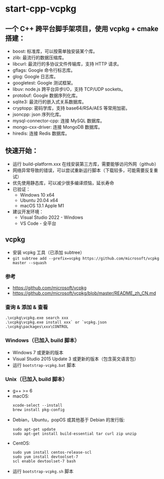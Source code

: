 # start-cpp-vcpkg

## 一个 C++ 跨平台脚手架项目，使用 vcpkg + cmake 搭建：
- boost: 标准库，可以按需单独安装某个库。
- zlib: 最流行的数据压缩库。
- libcurl: 最流行的多协议文件传输库，支持 HTTP 请求。
- gflags: Google 命令行标志库。
- glog: Google 日志库。
- googletest: Google 测试框架。
- libuv: node.js 跨平台异步I/O，支持 TCP/UDP sockets。
- protobuf: Google 数据序列化库。
- sqlite3: 最流行的嵌入式关系数据库。
- cryptopp: 密码学库，支持 base64/RSA/AES 等常用加密。
- jsoncpp: json 序列化库。
- mysql-connector-cpp: 连接 MySQL 数据库。
- mongo-cxx-driver: 连接 MongoDB 数据库。
- hiredis: 连接 Redis 数据库。

## 快速开始：
- 运行 build-platform.xxx 在线安装第三方库，需要能够访问外网（github）
- 网络异常导致的错误，可以尝试重新运行脚本（下载较多，可能需要反复重试）
- 优先使用静态库，可以减少很多编译烦恼，延长寿命
- 已验证：
  - Windows 10 x64
  - Ubuntu 20.04 x64
  - macOS 13.1 Apple M1
- 建议开发环境：
  - Visual Studio 2022 - Windows
  - VS Code - 全平台


## vcpkg
- 安装 vcpkg 工具（已添加 subtree）
- `git subtree add --prefix=vcpkg https://github.com/microsoft/vcpkg master --squash`

### 参考
- https://github.com/microsoft/vcpkg
- https://github.com/microsoft/vcpkg/blob/master/README_zh_CN.md

### 查询 & 添加 & 查看
```
.\vcpkg\vcpkg.exe search xxx
.\vcpkg\vcpkg.exe install xxx` or `vcpkg.json
.\vcpkg\packages\xxx\CONTROL
```

### Windows（已加入 build 脚本）
- Windows 7 或更新的版本
- Visual Studio 2015 Update 3 或更新的版本（包含英文语言包）
- 运行 `bootstrap-vcpkg.bat` 脚本

### Unix（已加入 build 脚本）
- g++ >= 6
- macOS:
  ```
  xcode-select --install
  brew install pkg-config
  ```
- Debian，Ubuntu，popOS 或其他基于 Debian 的发行版:
  ```
  sudo apt-get update
  sudo apt-get install build-essential tar curl zip unzip
  ```
- CentOS:
  ```
  sudo yum install centos-release-scl
  sudo yum install devtoolset-7
  scl enable devtoolset-7 bash
  ```
- 运行 `bootstrap-vcpkg.sh` 脚本
